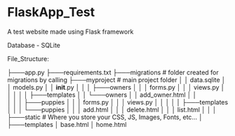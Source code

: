 # FlaskApp_Test
A test website made using Flask framework

Database - SQLite

File_Structure:

├───app.py 
├───requirements.txt 
├───migrations # folder created for migrations by calling
├───myproject # main project folder
│   │   data.sqlite
│   │   models.py
│   │   __init__.py
│   │
│   ├───owners
│   │   │   forms.py
│   │   │   views.py
│   │   │
│   │   ├───templates
│   │      └───owners
│   │             add_owner.html
│   │   
│   │
│   ├───puppies
│   │   │   forms.py
│   │   │   views.py
│   │   │
│   │   ├───templates
│   │   │   └───puppies
│   │   │           add.html
│   │   │           delete.html
│   │   │           list.html
│   │
│   ├───static # Where you store your CSS, JS, Images, Fonts, etc...
│   ├───templates
│          base.html
│          home.html


